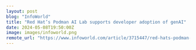 ```yaml
---
layout: post
blog: "InfoWorld"
title: "Red Hat’s Podman AI Lab supports developer adoption of genAI"
date: 2024-05-08T19:50:00Z
image: images/infoworld.png
remote_url: "https://www.infoworld.com/article/3715447/red-hats-podman-ai-lab-supports-developer-adoption-of-genai.html#tk.rss_applicationdevelopment"
---
```

